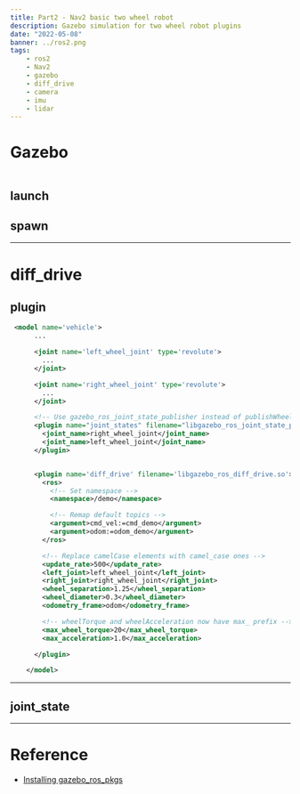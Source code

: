 ```yaml
---
title: Part2 - Nav2 basic two wheel robot
description: Gazebo simulation for two wheel robot plugins
date: "2022-05-08"
banner: ../ros2.png
tags:
    - ros2
    - Nav2
    - gazebo
    - diff_drive
    - camera
    - imu
    - lidar
---
```


# Gazebo
```bash title=""install"

```
## launch
## spawn

---

# diff_drive
## plugin
```xml
 <model name='vehicle'>
      ...

      <joint name='left_wheel_joint' type='revolute'>
        ...
      </joint>

      <joint name='right_wheel_joint' type='revolute'>
        ...
      </joint>

      <!-- Use gazebo_ros_joint_state_publisher instead of publishWheelJointState -->
      <plugin name="joint_states" filename="libgazebo_ros_joint_state_publisher.so">
        <joint_name>right_wheel_joint</joint_name>
        <joint_name>left_wheel_joint</joint_name>
      </plugin>


      <plugin name='diff_drive' filename='libgazebo_ros_diff_drive.so'>
        <ros>
          <!-- Set namespace -->
          <namespace>/demo</namespace>

          <!-- Remap default topics -->
          <argument>cmd_vel:=cmd_demo</argument>
          <argument>odom:=odom_demo</argument>
        </ros>

        <!-- Replace camelCase elements with camel_case ones -->
        <update_rate>500</update_rate>
        <left_joint>left_wheel_joint</left_joint>
        <right_joint>right_wheel_joint</right_joint>
        <wheel_separation>1.25</wheel_separation>
        <wheel_diameter>0.3</wheel_diameter>
        <odometry_frame>odom</odometry_frame>

        <!-- wheelTorque and wheelAcceleration now have max_ prefix -->
        <max_wheel_torque>20</max_wheel_torque>
        <max_acceleration>1.0</max_acceleration>

      </plugin>

    </model>
```

---

## joint_state

---

# Reference
- [Installing gazebo_ros_pkgs](https://classic.gazebosim.org/tutorials?tut=ros2_installing&cat=connect_ros)
